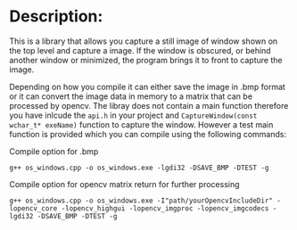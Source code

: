# Description:

This is a library that allows you capture a still image of window shown on the top level and capture a image. If the window is obscured, or behind another  window or minimized, the program brings it to
front to capture the image.

Depending on how you compile it can either save the image in .bmp format or it can convert the image data in memory to a matrix that can be processed by opencv. 
The libray does not contain a main function therefore you have inlcude the `api.h` in your project and `CaptureWindow(const wchar_t* exeName)` function to capture the window. 
However a test main function is provided which you can compile using the following commands:

Compile option for .bmp
```
g++ os_windows.cpp -o os_windows.exe -lgdi32 -DSAVE_BMP -DTEST -g
```

Compile option for opencv matrix return for further processing
```
g++ os_windows.cpp -o os_windows.exe -I"path/yourOpencvIncludeDir" -lopencv_core -lopencv_highgui -lopencv_imgproc -lopencv_imgcodecs -lgdi32 -DSAVE_BMP -DTEST -g
```

